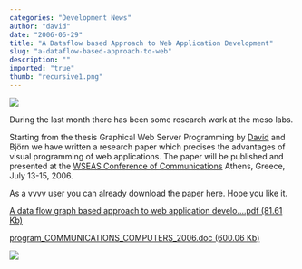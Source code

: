 ```yaml
---
categories: "Development News"
author: "david"
date: "2006-06-29"
title: "A Dataflow based Approach to Web Application Development"
slug: "a-dataflow-based-approach-to-web"
description: ""
imported: "true"
thumb: "recursive1.png"
---
```



![](recursive1.png)

During the last month there has been some research work at the meso labs. 

Starting from the thesis Graphical Web Server Programming by [David](https://legacy.vvvv.org/users/david) and Björn we have written a research paper which precises the advantages of visual programming of web applications. The paper will be published and presented at the [WSEAS Conference of Communications](http://worldses.org/conferences/2006/greece/iccom/) Athens, Greece, July 13-15, 2006.

As a vvvv user you can already download the paper here. Hope you like it.

[A data flow graph based approach to web application develo….pdf (81.61 Kb)](http://legacy.vvvv.org/tiki-download_file.php?fileId=858)

[program_COMMUNICATIONS_COMPUTERS_2006.doc (600.06 Kb)](http://legacy.vvvv.org/tiki-download_file.php?fileId=860)

![](recursive2.png)